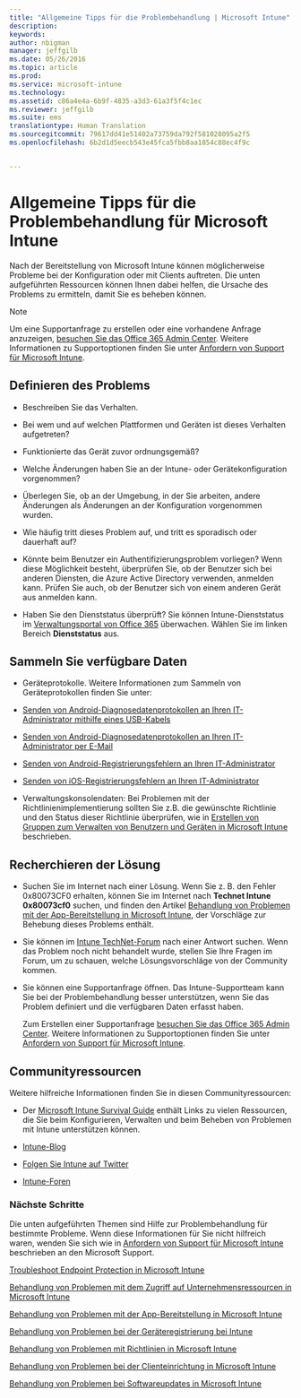 ```yaml
---
title: "Allgemeine Tipps für die Problembehandlung | Microsoft Intune"
description: 
keywords: 
author: nbigman
manager: jeffgilb
ms.date: 05/26/2016
ms.topic: article
ms.prod: 
ms.service: microsoft-intune
ms.technology: 
ms.assetid: c86a4e4a-6b9f-4835-a3d3-61a3f5f4c1ec
ms.reviewer: jeffgilb
ms.suite: ems
translationtype: Human Translation
ms.sourcegitcommit: 79617dd41e51402a73759da792f581028095a2f5
ms.openlocfilehash: 6b2d1d5eecb543e45fca5fbb8aa1854c88ec4f9c


---
```


# Allgemeine Tipps für die Problembehandlung für Microsoft Intune
Nach der Bereitstellung von Microsoft Intune können möglicherweise Probleme bei der Konfiguration oder mit Clients auftreten. Die unten aufgeführten Ressourcen können Ihnen dabei helfen, die Ursache des Problems zu ermitteln, damit Sie es beheben können.

> [!NOTE]
> Um eine Supportanfrage zu erstellen oder eine vorhandene Anfrage anzuzeigen, [besuchen Sie das Office 365 Admin Center](https://portal.office.com/admin/default.aspx). Weitere Informationen zu Supportoptionen finden Sie unter [Anfordern von Support für Microsoft Intune](how-to-get-support-for-microsoft-intune.md).
## Definieren des Problems

-   Beschreiben Sie das Verhalten.

-   Bei wem und auf welchen Plattformen und Geräten ist dieses Verhalten aufgetreten?

-   Funktionierte das Gerät zuvor ordnungsgemäß?

-   Welche Änderungen haben Sie an der Intune- oder Gerätekonfiguration vorgenommen?

-   Überlegen Sie, ob an der Umgebung, in der Sie arbeiten, andere Änderungen als Änderungen an der Konfiguration vorgenommen wurden.

-   Wie häufig tritt dieses Problem auf, und tritt es sporadisch oder dauerhaft auf?

-   Könnte beim Benutzer ein Authentifizierungsproblem vorliegen? Wenn diese Möglichkeit besteht, überprüfen Sie, ob der Benutzer sich bei anderen Diensten, die Azure Active Directory verwenden, anmelden kann. Prüfen Sie auch, ob der Benutzer sich von einem anderen Gerät aus anmelden kann.

-   Haben Sie den Dienststatus überprüft? Sie können Intune-Dienststatus im [Verwaltungsportal von Office 365](https://portal.office.com/Admin/Default.aspx) überwachen. Wählen Sie im linken Bereich **Dienststatus** aus.

## Sammeln Sie verfügbare Daten

-   Geräteprotokolle. Weitere Informationen zum Sammeln von Geräteprotokollen finden Sie unter:
  - [Senden von Android-Diagnosedatenprotokollen an Ihren IT-Administrator mithilfe eines USB-Kabels](/intune/enduser/send-diagnostic-data-logs-to-your-it-administrator-using-a-usb-cable-android)
  - [Senden von Android-Diagnosedatenprotokollen an Ihren IT-Administrator per E-Mail](/intune/enduser/send-diagnostic-data-logs-to-your-it-administrator-using-email-android)
  - [Senden von Android-Registrierungsfehlern an Ihren IT-Administrator](/intune/enduser/send-enrollment-errors-to-your-it-administrator-android)
  - [Senden von iOS-Registrierungsfehlern an Ihren IT-Administrator](/intune/enduser/send-errors-to-your-it-admin-ios)

-   Verwaltungskonsolendaten: Bei Problemen mit der Richtlinienimplementierung sollten Sie z.B. die gewünschte Richtlinie und den Status dieser Richtlinie überprüfen, wie in [Erstellen von Gruppen zum Verwalten von Benutzern und Geräten in Microsoft Intune](/intune/deploy-use/use-groups-to-manage-users-and-devices-with-microsoft-intune) beschrieben.

## Recherchieren der Lösung

-   Suchen Sie im Internet nach einer Lösung. Wenn Sie z. B. den Fehler 0x80073CF0 erhalten, können Sie im Internet nach **Technet Intune 0x80073cf0** suchen, und finden den Artikel [Behandlung von Problemen mit der App-Bereitstellung in Microsoft Intune](troubleshoot-app-deployment-problems-in-microsoft-intune.md), der Vorschläge zur Behebung dieses Problems enthält.

-   Sie können im [Intune TechNet-Forum](https://social.technet.microsoft.com/Forums/en-US/home?forum=microsoftintuneprod) nach einer Antwort suchen.  Wenn das Problem noch nicht behandelt wurde, stellen Sie Ihre Fragen im Forum, um zu schauen, welche Lösungsvorschläge von der Community kommen.

-   Sie können eine Supportanfrage öffnen. Das Intune-Supportteam kann Sie bei der Problembehandlung besser unterstützen, wenn Sie das Problem definiert und die verfügbaren Daten erfasst haben.

    Zum Erstellen einer Supportanfrage [besuchen Sie das Office 365 Admin Center](https://portal.office.com/admin/default.aspx). Weitere Informationen zu Supportoptionen finden Sie unter [Anfordern von Support für Microsoft Intune](how-to-get-support-for-microsoft-intune.md).

## Communityressourcen
Weitere hilfreiche Informationen finden Sie in diesen Communityressourcen:

-   Der [Microsoft Intune Survival Guide](http://social.technet.microsoft.com/wiki/contents/articles/23431.microsoft-intune-survival-guide.aspx) enthält Links zu vielen Ressourcen, die Sie beim Konfigurieren, Verwalten und beim Beheben von Problemen mit Intune unterstützen können.

-   [Intune-Blog](http://blogs.technet.com/b/windowsintune/)

-   [Folgen Sie Intune auf Twitter](https://twitter.com/MSIntune)

-   [Intune-Foren](https://social.technet.microsoft.com/Forums/home?category=microsoftintune&filter=alltypes&sort=lastpostdesc)

### Nächste Schritte
Die unten aufgeführten Themen sind Hilfe zur Problembehandlung für bestimmte Probleme. Wenn diese Informationen für Sie nicht hilfreich waren, wenden Sie sich wie in [Anfordern von Support für Microsoft Intune](how-to-get-support-for-microsoft-intune.md) beschrieben an den Microsoft Support.

[Troubleshoot Endpoint Protection in Microsoft Intune](troubleshoot-endpoint-protection-in-microsoft-intune.md)

[Behandlung von Problemen mit dem Zugriff auf Unternehmensressourcen in Microsoft Intune](troubleshoot-company-resource-access-problems-with-microsoft-intune.md)

[Behandlung von Problemen mit der App-Bereitstellung in Microsoft Intune](troubleshoot-app-deployment-problems-in-microsoft-intune.md)

[Behandlung von Problemen bei der Geräteregistrierung bei Intune](troubleshoot-device-enrollment-in-intune.md)

[Behandlung von Problemen mit Richtlinien in Microsoft Intune](troubleshoot-policies-in-microsoft-intune.md)

[Behandlung von Problemen bei der Clienteinrichtung in Microsoft Intune](troubleshoot-client-setup-in-microsoft-intune.md)

[Behandlung von Problemen bei Softwareupdates in Microsoft Intune](troubleshoot-software-updates-in-microsoft-intune.md)



<!--HONumber=Jul16_HO1-->


